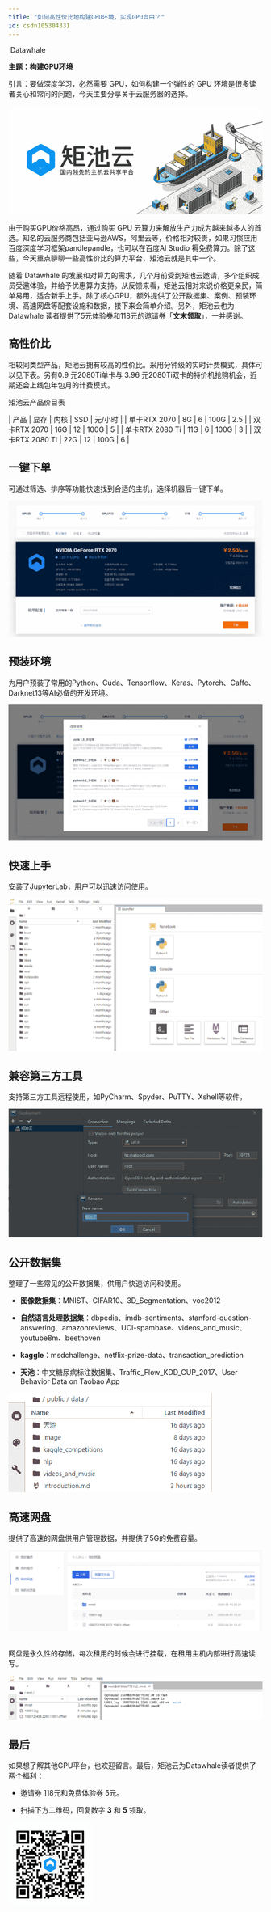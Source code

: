 ```yaml
---
title: "如何高性价比地构建GPU环境，实现GPU自由？"
id: csdn105304331
---
```


 Datawhale 

**主题：构建GPU环境**

引言：要做深度学习，必然需要 GPU，如何构建一个弹性的 GPU 环境是很多读者关心和常问的问题，今天主要分享关于云服务器的选择。

![](../img/6cf14a1d526e4aad6a3adbc13a296b4f.png)

由于购买GPU价格高昂，通过购买 GPU 云算力来解放生产力成为越来越多人的首选。知名的云服务商包括亚马逊AWS，阿里云等，价格相对较贵，如果习惯应用百度深度学习框架pandlepandle，也可以在百度AI Studio 褥免费算力。除了这些，今天重点聊聊一些高性价比的算力平台，矩池云就是其中一个。

随着 Datawhale 的发展和对算力的需求，几个月前受到矩池云邀请，多个组织成员受邀体验，并给予优惠算力支持。从反馈来看，矩池云相对来说价格更亲民，简单易用，适合新手上手。除了核心GPU，额外提供了公开数据集、案例、预装环境、高速网盘等配套设施和数据，接下来会简单介绍。另外，矩池云也为Datawhale 读者提供了5元体验券和118元的邀请券「**文末领取**」，一并感谢。

## 高性价比

相较同类型产品，矩池云拥有较高的性价比。采用分钟级的实时计费模式，具体可以见下表。另有0.9 元2080Ti单卡与 3.96 元2080Ti双卡的特价机抢购机会，近期还会上线包年包月的计费模式。

矩池云产品价目表

| 产品 | 显存 | 内核 | SSD | 元/小时 |
| 单卡RTX 2070 | 8G | 6 | 100G | 2.5 |
| 双卡RTX 2070 | 16G | 12 | 100G | 5 |
| 单卡RTX 2080 Ti | 11G | 6 | 100G | 3 |
| 双卡RTX 2080 Ti | 22G | 12 | 100G | 6 |

## 一键下单

可通过筛选、排序等功能快速找到合适的主机，选择机器后一键下单。 

![](../img/5d93eac0d61059316b393a008f7034a9.png)

## 预装环境

为用户预装了常用的Python、Cuda、Tensorflow、Keras、Pytorch、Caffe、Darknet13等AI必备的开发环境。

![](../img/33abea33c3a694091d194cffd954e6ba.png)

## 快速上手

安装了JupyterLab，用户可以迅速访问使用。

![](../img/73aca892fa6cd75fd4f59292b1a351c9.png)

## 兼容第三方工具

支持第三方工具远程使用，如PyCharm、Spyder、PuTTY、Xshell等软件。

![](../img/3e3a16c5b9c80bed3ad9bf2bc8e2e2ec.png)

## 公开数据集

整理了一些常见的公开数据集，供用户快速访问和使用。

*   **图像数据集**：MNIST、CIFAR10、3D_Segmentation、voc2012

*   **自然语言处理数据集**：dbpedia、imdb-sentiments、stanford-question-answering、amazonreviews、UCI-spambase、videos_and_music、youtube8m、beethoven

*   **kaggle**：msdchallenge、netflix-prize-data、transaction_prediction

*   **天池**：中文糖尿病标注数据集、Traffic_Flow_KDD_CUP_2017、User Behavior Data on Taobao App

![](../img/f1924d935612325aedf475fd1e259973.png)       

## 高速网盘

提供了高速的网盘供用户管理数据，并提供了5G的免费容量。

![](../img/283a5c8b3686425d2798b8f6051da004.png) 

网盘是永久性的存储，每次租用的时候会进行挂载，在租用主机内部进行高速读写。

![](../img/7461b19dee7d8ad6218735e98faa96ad.png)

## 最后

如果想了解其他GPU平台，也欢迎留言。最后，矩池云为Datawhale读者提供了两个福利：

*   邀请券 118元和免费体验券 5元。

*   扫描下方二维码，回复数字 **3** 和 **5** 领取。

![](../img/e10a1803b1456c36b9ed1938250c709f.png)